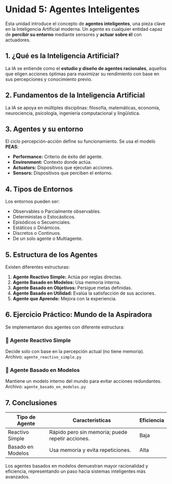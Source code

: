 # Unidad 5: Agentes Inteligentes

Esta unidad introduce el concepto de **agentes inteligentes**, una pieza clave en la Inteligencia Artificial moderna. Un agente es cualquier entidad capaz de **percibir su entorno** mediante sensores y **actuar sobre él** con actuadores.

## 1. ¿Qué es la Inteligencia Artificial?
La IA se entiende como el **estudio y diseño de agentes racionales**, aquellos que eligen acciones óptimas para maximizar su rendimiento con base en sus percepciones y conocimiento previo.

## 2. Fundamentos de la Inteligencia Artificial
La IA se apoya en múltiples disciplinas: filosofía, matemáticas, economía, neurociencia, psicología, ingeniería computacional y lingüística.

## 3. Agentes y su entorno
El ciclo percepción-acción define su funcionamiento. Se usa el modelo **PEAS**:
- **Performance:** Criterio de éxito del agente.
- **Environment:** Contexto donde actúa.
- **Actuators:** Dispositivos que ejecutan acciones.
- **Sensors:** Dispositivos que perciben el entorno.

## 4. Tipos de Entornos
Los entornos pueden ser:
- Observables o Parcialmente observables.
- Deterministas o Estocásticos.
- Episódicos o Secuenciales.
- Estáticos o Dinámicos.
- Discretos o Continuos.
- De un solo agente o Multiagente.

## 5. Estructura de los Agentes
Existen diferentes estructuras:
1. **Agente Reactivo Simple:** Actúa por reglas directas.
2. **Agente Basado en Modelos:** Usa memoria interna.
3. **Agente Basado en Objetivos:** Persigue metas definidas.
4. **Agente Basado en Utilidad:** Evalúa la satisfacción de sus acciones.
5. **Agente que Aprende:** Mejora con la experiencia.

## 6. Ejercicio Práctico: Mundo de la Aspiradora
Se implementaron dos agentes con diferente estructura:

### 🧹 Agente Reactivo Simple
Decide solo con base en la percepción actual (no tiene memoria).  
Archivo: `agente_reactivo_simple.py`

### 🤖 Agente Basado en Modelos
Mantiene un modelo interno del mundo para evitar acciones redundantes.  
Archivo: `agente_basado_en_modelos.py`

## 7. Conclusiones
| Tipo de Agente | Características | Eficiencia |
|----------------|-----------------|-------------|
| Reactivo Simple | Rápido pero sin memoria; puede repetir acciones. | Baja |
| Basado en Modelos | Usa memoria y evita repeticiones. | Alta |

Los agentes basados en modelos demuestran mayor racionalidad y eficiencia, representando un paso hacia sistemas inteligentes más avanzados.
